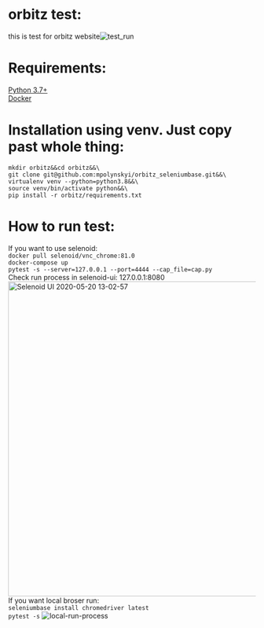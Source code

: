 # orbitz test:
this is test for orbitz website![test_run](https://user-images.githubusercontent.com/12695133/82375829-d4a2d800-9a29-11ea-8f5b-5fdeeb4042b5.gif)
# Requirements:
[Python 3.7+](https://www.python.org/downloads/) \
[Docker](https://www.docker.com/products/docker-desktop) 
# Installation using venv. Just copy past whole thing:
`mkdir orbitz&&cd orbitz&&\`  
`git clone git@github.com:mpolynskyi/orbitz_seleniumbase.git&&\`  
`virtualenv venv --python=python3.8&&\`  
`source venv/bin/activate python&&\`  
`pip install -r orbitz/requirements.txt`  
# How to run test:
If you want to use selenoid:\
`docker pull selenoid/vnc_chrome:81.0`\
`docker-compose up`\
`pytest -s --server=127.0.0.1 --port=4444 --cap_file=cap.py `\
Check run process in selenoid-ui: 127.0.0.1:8080
<img width="640" alt="Selenoid UI 2020-05-20 13-02-57" src="https://user-images.githubusercontent.com/12695133/82434401-7a425f80-9a9b-11ea-9d0e-ebfabd6a2eec.png">\
If you want local broser run:\
`seleniumbase install chromedriver latest`\
`pytest -s`
![local-run-process](https://user-images.githubusercontent.com/12695133/82375829-d4a2d800-9a29-11ea-8f5b-5fdeeb4042b5.gif)
